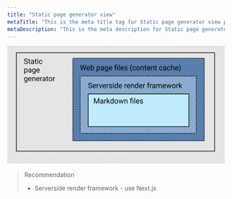 ```yaml
---
title: "Static page generator view"
metaTitle: "This is the meta title tag for Static page generator view page"
metaDescription: "This is the meta description for Static page generator views page"
---
```



![Static page generator](../../images/StaticPageGenerator.png)
> Recommendation
> - Serverside render framework - use Next.js
